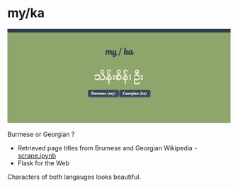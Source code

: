 # my/ka
![my/ka](capture.png)

Burmese or Georgian ?

- Retrieved page titles from Brumese and Georgian Wikipedia - [scrape.ipynb](myka/data/wikipedia/scrape.ipynb)
- Flask for the Web

Characters of both langauges looks beautiful.
